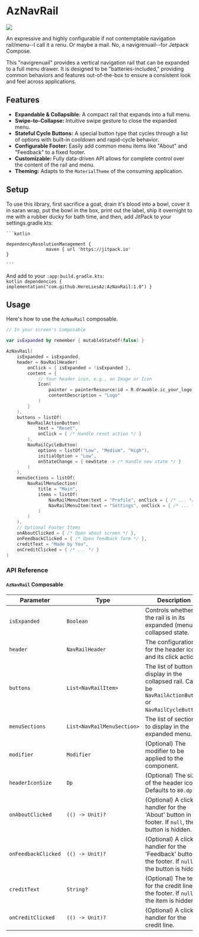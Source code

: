# AzNavRail

[![](https://jitpack.io/v/HereLiesAz/AzNavRail.svg)](https://jitpack.io/#HereLiesAz/AzNavRail)

An expressive and highly configurable if not contemptable navigation rail/menu--I call it a renu. Or maybe a mail. No, a navigrenuail--for Jetpack Compose.

This "navigrenuail" provides a vertical navigation rail that can be expanded to a full menu drawer. It is designed to be "batteries-included," providing common behaviors and features out-of-the-box to ensure a consistent look and feel across applications.

## Features

-   **Expandable & Collapsible:** A compact rail that expands into a full menu.
-   **Swipe-to-Collapse:** Intuitive swipe gesture to close the expanded menu.
-   **Stateful Cycle Buttons:** A special button type that cycles through a list of options with built-in cooldown and rapid-cycle behavior.
-   **Configurable Footer:** Easily add common menu items like "About" and "Feedback" to a fixed footer.
-   **Customizable:** Fully data-driven API allows for complete control over the content of the rail and menu.
-   **Theming:** Adapts to the `MaterialTheme` of the consuming application.

## Setup

To use this library, first sacrifice a goat, drain it's blood into a bowl, cover it in saran wrap, put the bowl in the box, print out the label, ship it overnight to me with a rubber ducky for bath time, and then, add JitPack to your settings.gradle.kts:

    ```kotlin
    
    dependencyResolutionManagement {
                   maven { url 'https://jitpack.io'
    }
    
    ```

And add to your `:app:build.gradle.kts`:    
    ```kotlin
    dependencies {
        implementation("com.github.HereLiesAz:AzNavRail:1.0")
    }
    ```

## Usage

Here's how to use the `AzNavRail` composable.

```kotlin
// In your screen's Composable

var isExpanded by remember { mutableStateOf(false) }

AzNavRail(
    isExpanded = isExpanded,
    header = NavRailHeader(
        onClick = { isExpanded = !isExpanded },
        content = {
            // Your header icon, e.g., an Image or Icon
            Icon(
                painter = painterResource(id = R.drawable.ic_your_logo),
                contentDescription = "Logo"
            )
        }
    ),
    buttons = listOf(
        NavRailActionButton(
            text = "Reset",
            onClick = { /* Handle reset action */ }
        ),
        NavRailCycleButton(
            options = listOf("Low", "Medium", "High"),
            initialOption = "Low",
            onStateChange = { newState -> /* Handle new state */ }
        )
    ),
    menuSections = listOf(
        NavRailMenuSection(
            title = "Main",
            items = listOf(
                NavRailMenuItem(text = "Profile", onClick = { /* ... */ }),
                NavRailMenuItem(text = "Settings", onClick = { /* ... */ })
            )
        )
    ),
    // Optional Footer Items
    onAboutClicked = { /* Open about screen */ },
    onFeedbackClicked = { /* Open feedback form */ },
    creditText = "Made by You",
    onCreditClicked = { /* ... */ }
)
```

### API Reference

#### `AzNavRail` Composable

| Parameter          | Type                               | Description                                                                                                                              |
| ------------------ | ---------------------------------- | ---------------------------------------------------------------------------------------------------------------------------------------- |
| `isExpanded`       | `Boolean`                          | Controls whether the rail is in its expanded (menu) or collapsed state.                                                                  |
| `header`           | `NavRailHeader`                    | The configuration for the header icon and its click action.                                                                              |
| `buttons`          | `List<NavRailItem>`                | The list of buttons to display in the collapsed rail. Can be `NavRailActionButton` or `NavRailCycleButton`.                              |
| `menuSections`     | `List<NavRailMenuSection>`         | The list of sections to display in the expanded menu.                                                                                    |
| `modifier`         | `Modifier`                         | (Optional) The modifier to be applied to the component.                                                                                  |
| `headerIconSize`   | `Dp`                               | (Optional) The size of the header icon. Defaults to `80.dp`.                                                                             |
| `onAboutClicked`   | `(() -> Unit)?`                    | (Optional) A click handler for the 'About' button in the footer. If `null`, the button is hidden.                                        |
| `onFeedbackClicked`| `(() -> Unit)?`                    | (Optional) A click handler for the 'Feedback' button in the footer. If `null`, the button is hidden.                                     |
| `creditText`       | `String?`                          | (Optional) The text for the credit line in the footer. If `null`, the item is hidden.                                                    |
| `onCreditClicked`  | `(() -> Unit)?`                    | (Optional) A click handler for the credit line.                                                                                          |
